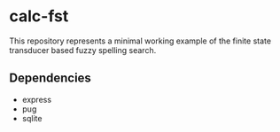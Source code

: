 # calc-fst

This repository represents a minimal working example of the finite state transducer based fuzzy spelling search.

## Dependencies

* express
* pug
* sqlite
